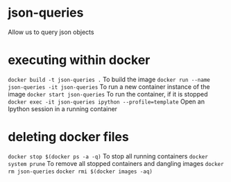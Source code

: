 # json-queries
Allow us to query json objects

# executing within docker

```docker build -t json-queries .``` To build the image
```docker run --name json-queries -it json-queries``` To run a new container instance of the image
```docker start json-queries``` To run the container, if it is stopped
```docker exec -it json-queries ipython --profile=template``` Open an Ipython session in a running container

# deleting docker files
```docker stop $(docker ps -a -q)``` To stop all running containers
```docker system prune``` To remove all stopped containers and dangling images
```docker rm json-queries```
```docker rmi $(docker images -aq)```


